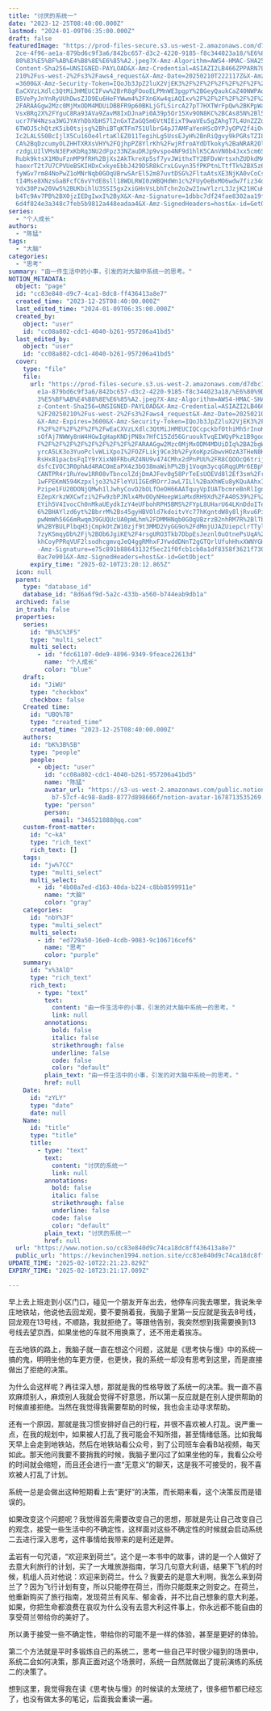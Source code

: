 ```yaml
---
title: "讨厌的系统一"
date: "2023-12-25T08:40:00.000Z"
lastmod: "2024-01-09T06:35:00.000Z"
draft: false
featuredImage: "https://prod-files-secure.s3.us-west-2.amazonaws.com/d7dbc101-8\
  2ce-4f96-ae1a-879bd6c9f3a6/842bc657-d3c2-4220-9185-f8c344023a18/%E6%80%9D%E8%\
  80%83%E5%BF%AB%E4%B8%8E%E6%85%A2.jpeg?X-Amz-Algorithm=AWS4-HMAC-SHA256&X-Amz-\
  Content-Sha256=UNSIGNED-PAYLOAD&X-Amz-Credential=ASIAZI2LB466ZPPARN7L%2F20250\
  210%2Fus-west-2%2Fs3%2Faws4_request&X-Amz-Date=20250210T222117Z&X-Amz-Expires\
  =3600&X-Amz-Security-Token=IQoJb3JpZ2luX2VjEK3%2F%2F%2F%2F%2F%2F%2F%2F%2F%2Fw\
  EaCXVzLXdlc3QtMiJHMEUCIFvw%2BrR8gFOooELPMnWE3pgpY%2BGeyQaukCaZ40NWPAq5AiEAqCb\
  B5VePyJnYnRyUUhDwsZJD9Eu6HeFYWwm4%2FXn6Xw4qiAQIxv%2F%2F%2F%2F%2F%2F%2F%2F%2F%\
  2FARAAGgw2Mzc0MjMxODM4MDUiDBBFR9p60BKLjGfLSircA27pT7HXTWrFpQw%2BKPpWafkZgVy0i\
  VsxBRq2X%2FYguC8Ra93AVa9ZavM8IxDJnaPi0A39p5Or15Xv9ON8KC%2BCAs85N%2Bl5qNKp%2Ft\
  ucr7FW4Nzsa3WGJYAYhDbXbHS7l2nGxTZaGQSm6VtNIEixT9waVEu5gZAhgT7L4UnZZZds%2Bokyg\
  6TWOJ5chQtzK5ib0tsjsg%2BhiBTqKTFm751UlbrG4pJ7AMFaYenHScOYPJyOPV2f4iOvIl82GhDe\
  Ic2LALS50BcIjlX5Cu16Oe4lrtaKlEZ011TegihLg5UssEJyH%2BnRiQgvy9kPGRsTZI8KucF2LVm\
  CA%2BqDzcumyOLZHHTXRXsVHY%2FQjhpPZ8YlrKh%2FwjRfroAYdDTkoky%2BaNRAR2OlpjjlgEWa\
  rzdgLUIlVMsN3EPxKbRq3NU2dFpz33NZauDRJp9vspo4NF9d1hlK5CAnVN0b4Jxx5cm6SjbDP82B0\
  Rubk9ktsX1M0uFznMP9fRH%2BjXs2AkTkreXp5sf7yvJWithxTY2BFDvWrtsxhZUDkdMAqkSam2Sc\
  haexrT2t7U7CPVUeBSKIHDxCxkyeEbbJ429DSR8kCrxLGvyn35fPKPtnLTtfTk%2BX5z6suHOTUGq\
  fyWGv7rm84NoPwZ1oMNrNqb0GOqUBrwSArEl52m87uvtDSG%2FltaAtsXE3NjKA0vCoCs14xsbNJz\
  tI4Mse8XNzsGaBFcfC6vVYdE8sll18WDLRWI0zWBQHdWn1c%2FUyOeBxMO6wdw7fiz34du3zV%2Ba\
  Ydx30Pzw20Vw5%2BUKbihlU3SSI5gx2xiGHnVsLbhTchn2o2w2InwYlzrL3JzjK21HCuHMy889K0L\
  b4Tc9Av7PB%2BX0jzIEDgIwxI%2ByX&X-Amz-Signature=1dbbc7df24fae8302aa19f26c66a74\
  6d4f824e3a348c7feb5b9812a448eadaa4&X-Amz-SignedHeaders=host&x-id=GetObject"
series:
  - "个人成长"
authors:
  - "陈猛"
tags:
  - "大脑"
categories:
  - "思考"
summary: "由一件生活中的小事，引发的对大脑中系统一的思考。"
NOTION_METADATA:
  object: "page"
  id: "cc83e840-d9c7-4ca1-8dc8-ff436413a8e7"
  created_time: "2023-12-25T08:40:00.000Z"
  last_edited_time: "2024-01-09T06:35:00.000Z"
  created_by:
    object: "user"
    id: "cc08a802-cdc1-4040-b261-957206a41bd5"
  last_edited_by:
    object: "user"
    id: "cc08a802-cdc1-4040-b261-957206a41bd5"
  cover:
    type: "file"
    file:
      url: "https://prod-files-secure.s3.us-west-2.amazonaws.com/d7dbc101-82ce-4f96-a\
        e1a-879bd6c9f3a6/842bc657-d3c2-4220-9185-f8c344023a18/%E6%80%9D%E8%80%8\
        3%E5%BF%AB%E4%B8%8E%E6%85%A2.jpeg?X-Amz-Algorithm=AWS4-HMAC-SHA256&X-Am\
        z-Content-Sha256=UNSIGNED-PAYLOAD&X-Amz-Credential=ASIAZI2LB466Z7Z7VCWW\
        %2F20250210%2Fus-west-2%2Fs3%2Faws4_request&X-Amz-Date=20250210T222012Z\
        &X-Amz-Expires=3600&X-Amz-Security-Token=IQoJb3JpZ2luX2VjEK3%2F%2F%2F%2\
        F%2F%2F%2F%2F%2F%2FwEaCXVzLXdlc3QtMiJHMEUCIQCcpckbfOthiMh5rInoKhXE9G4Fw\
        sOfAj7NWWy8nW4HGwIgHapKNDjPN8x7HfC15Zd56GruoukTvqEIWQyPkz1B9goqiAQIxv%2\
        F%2F%2F%2F%2F%2F%2F%2F%2F%2FARAAGgw2Mzc0MjMxODM4MDUiDIq%2BA2bgWlvEWb7bn\
        yrcA5LK3o3YuoPclvWLiXpoI%2FOZFLikj9Ce3b%2FyXoKpzGbwvHOzA3THeN8Kk6Jjwzuz\
        RsHx81pacbsFqIY9rXixN0FRbuRZ4NU9v474CMhx2dPnPUU%2FR8CQOOcQ6trijvB3rV2YZ\
        dsfcIVOC3R0phAd4RACOmEaPX4z3bO38maWihP%2Bj1Voqm3ycqGRqgUMr6EBp%2FyrN0ex\
        CANTPR4r1RuYew1RR08vTbncolZdjDmAJFev0g58PrTeEsUOEVd8l2Ef3sm%2FrJtednn0i\
        1wFPEKmN594Kzpxljo32%2FleYU1IGEdROrrJawL7ILl%2BaXhWEu8yKQuAAhxIbFJJNn33\
        Pzipe1FU20DONjQMwh1lJwhyCovD2bOLfOeOH66AATquyVpIUATbcmreBnRlIgn7F3Xb0lk\
        EZepXrkzWXCwfzi%2Fw9zbPJNlx4MvOOyNHeepWiaMxdRH9Xd%2FA40S39%2F%2BDfLLten\
        EYih5V4IvocCh0nMkaUEydkIzY4eUFbohRPH5BMS%2FYpL8UHarU64LKnDdoITeyE9TI3AH\
        6%2BHAYlzd6yt%2BbrrM%2Bs45gyHBVOld7kdoitvYc77hKgntdW8y8ljRvu6Pi0OTXolI7\
        pwNmWh56G6mRwqm39GUQUcUA0pWLhm%2FDMMHNqb0GOqUBzrzB2nhRM7R%2BlTbFmi5vxwA\
        W%2BYBULPlbqH3jCmpkOtZW10zjf9t3MMD2VyGG9o%2FdMmjUJAZUiepclrTTylccWAvZYa\
        7zyKSmqyDb%2Fj%2BOb6JgiKE%2F4rsgURO3Tkb7DbpEsJeznl0uOtnePsUqA%2BFKEqyaq\
        khCoyPPRqVUF2lsodhcgmvqJeQ4ggRMhxFJYwddDNnT2gGTQrlUfuhHhxXWNYGHb%2Fqy&X\
        -Amz-Signature=e75c891b88643132f5ec21f0fcb1cb0a1df8358f3621f7301adfba66\
        0ac7e901&X-Amz-SignedHeaders=host&x-id=GetObject"
      expiry_time: "2025-02-10T23:20:12.865Z"
  icon: null
  parent:
    type: "database_id"
    database_id: "8d6a6f9d-5a2c-433b-a560-b744eab9db1a"
  archived: false
  in_trash: false
  properties:
    series:
      id: "B%3C%3FS"
      type: "multi_select"
      multi_select:
        - id: "fdc61107-0de9-4896-9349-9feace22613d"
          name: "个人成长"
          color: "blue"
    draft:
      id: "JiWU"
      type: "checkbox"
      checkbox: false
    Created time:
      id: "UBQ%7B"
      type: "created_time"
      created_time: "2023-12-25T08:40:00.000Z"
    authors:
      id: "bK%3B%5B"
      type: "people"
      people:
        - object: "user"
          id: "cc08a802-cdc1-4040-b261-957206a41bd5"
          name: "陈猛"
          avatar_url: "https://s3-us-west-2.amazonaws.com/public.notion-static.com/775523\
            b7-57cf-4c98-8ad8-8777d898666f/notion-avatar-1678713535269.png"
          type: "person"
          person:
            email: "346521888@qq.com"
    custom-front-matter:
      id: "c~kA"
      type: "rich_text"
      rich_text: []
    tags:
      id: "jw%7CC"
      type: "multi_select"
      multi_select:
        - id: "4b08a7ed-d163-40da-b224-c8bb8599911e"
          name: "大脑"
          color: "gray"
    categories:
      id: "nbY%3F"
      type: "multi_select"
      multi_select:
        - id: "ed729a50-16e0-4cdb-9083-9c106716cef6"
          name: "思考"
          color: "purple"
    summary:
      id: "x%3AlD"
      type: "rich_text"
      rich_text:
        - type: "text"
          text:
            content: "由一件生活中的小事，引发的对大脑中系统一的思考。"
            link: null
          annotations:
            bold: false
            italic: false
            strikethrough: false
            underline: false
            code: false
            color: "default"
          plain_text: "由一件生活中的小事，引发的对大脑中系统一的思考。"
          href: null
    Date:
      id: "zYLY"
      type: "date"
      date: null
    Name:
      id: "title"
      type: "title"
      title:
        - type: "text"
          text:
            content: "讨厌的系统一"
            link: null
          annotations:
            bold: false
            italic: false
            strikethrough: false
            underline: false
            code: false
            color: "default"
          plain_text: "讨厌的系统一"
          href: null
  url: "https://www.notion.so/cc83e840d9c74ca18dc8ff436413a8e7"
  public_url: "https://kevinchen1994.notion.site/cc83e840d9c74ca18dc8ff436413a8e7"
UPDATE_TIME: "2025-02-10T22:21:23.829Z"
EXPIRY_TIME: "2025-02-10T23:21:17.089Z"

---
```

<link rel="stylesheet" href="https://cdn.jsdelivr.net/npm/katex@0.16.2/dist/katex.min.css" integrity="sha384-bYdxxUwYipFNohQlHt0bjN/LCpueqWz13HufFEV1SUatKs1cm4L6fFgCi1jT643X" crossorigin="anonymous">


早上去上班走到小区门口，碰见一个朋友开车出去，他停车问我去哪里，我说朱辛庄地铁站，他说他去回龙观，要不要捎着我，我脑子里第一反应就是我去8号线，回龙观在13号线，不顺路，我就拒绝了。等跟他告别，我突然想到我需要换到13号线去望京西，如果坐他的车就不用换乘了，还不用走着挨冻。


在去地铁的路上，我脑子就一直在想这个问题，这就是《思考快与慢》中的系统一搞的鬼，明明坐他的车更方便，也更快，我的系统一却没有思考到这里，而是直接做出了拒绝的决策。


为什么会这样呢？再往深入想，那就是我的性格导致了系统一的决策。我一直不喜欢麻烦别人，麻烦别人我就会觉得不好意思，所以第一反应就是在别人提供帮助的时候直接拒绝。当然在我觉得我需要帮助的时候，我也会主动寻求帮助。


还有一个原因，那就是我习惯安排好自己的行程，并很不喜欢被人打乱。说严重一点，在我的规划中，如果被人打乱了我可能会不知所措，甚至情绪低落。比如我每天早上会走到地铁站，然后在地铁站看公众号，到了公司班车会看B站视频，每天如此。那天他问我要不要捎我的时候，我脑子里闪过了如果坐他的车，我看公众号的时间就会缩短，而且还会进行一直“无意义”的聊天，这是我不可接受的，我不喜欢被人打乱了计划。


系统一总是会做出这种短期看上去“更好”的决策，而长期来看，这个决策反而是错误的。


如果改变这个问题呢？我觉得首先需要改变自己的思想，那就是先让自己改变自己的观念，接受一些生活中的不确定性，这样面对这些不确定性的时候就会启动系统二去进行深入思考，这件事情给我带来的是利还是弊。


孟岩有一句咒语，“欢迎来到荷兰”。这个是一本书中的故事，讲的是一个人做好了去意大利旅行的计划，买了一大堆旅游指南，学习几句意大利语，结果下飞机的时候，机组人员对他说：欢迎来到荷兰。什么？我要去的是意大利啊，我怎么来到荷兰了？因为飞行计划有变，所以只能停在荷兰，而你只能既来之则安之。在荷兰，他重新购买了旅行指南，发现荷兰有风车、郁金香，并不比自己想象的意大利差。如果，你把生命都浪费在哀叹为什么没有去意大利这件事上，你永远都不能自由的享受荷兰带给你的美好了。


所以勇于接受一些不确定性，带给你的可能不是一样的体验，甚至是更好的体验。


第二个方法就是平时多锻炼自己的系统二，思考一些自己平时很少碰到的场景中，系统二会如何决策，那真正面对这个场景时，系统一自然就做出了提前演练的系统二的决策了。


想到这里，我觉得我在读《思考快与慢》的时候读的太笼统了，很多细节都已经忘了，也没有做太多的笔记，后面我会重读一遍。

